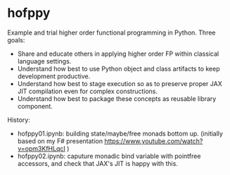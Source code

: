 # hofppy

Example and trial higher order functional programming in Python.
Three goals:
* Share and educate others in applying higher order FP within classical language settings.
* Understand how best to use Python object and class artifacts to keep development productive.
* Understand how best to stage execution so as to preserve proper JAX JIT compilation even for complex constructions.
* Understand how best to package these concepts as reusable library component.

History:
* hofppy01.ipynb: building state/maybe/free monads bottom up. (initially based on my F# presentation https://www.youtube.com/watch?v=opm3KfHLqcI )
* hofppy02.ipynb: caputure monadic bind variable with pointfree accessors, and check that JAX's JIT is happy with this.
